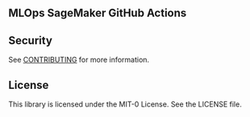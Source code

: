 ## MLOps SageMaker GitHub Actions


## Security

See [CONTRIBUTING](CONTRIBUTING.md#security-issue-notifications) for more information.

## License

This library is licensed under the MIT-0 License. See the LICENSE file.

